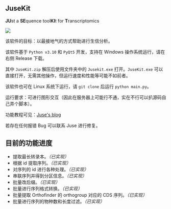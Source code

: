 ## JuseKit

**JU**st a **SE**quence tool**KI**t for **T**ranscriptomics

![](https://jusetiz.github.io/pic2/jusekit.png)

该软件的目标：以最接地气的方式帮助进行生信分析。

该软件基于 `Python v3.10` 和 `PyQt5` 开发，支持在 Windows 操作系统运行，请在右侧 Release 下载。

其中 `JuseKit.zip` 解压后使用文件夹中的 `Jusekit.exe` 打开。`JuseKit.exe` 可以直接打开，无需其他操作，但运行速度和性能等可能不如前者。

该软件也可在 Linux 系统下运行，请 `git clone` 后运行 `python main.py`。

运行要求：可进行图形交互（因此在服务器上可能行不通，实在不行可以扒源码自己弄个脚本）。

功能教程可见：[Juse's blog](https://jusetiz.github.io/)

若存在任何报错 Bug 可以联系 Juse 进行修复。

## 目前的功能进度

- 提取最长转录本。*（已实现）*
- 根据 id 提取序列。*（已实现）*
- 对序列的 id 进行各种处理。*（已实现）*
- 串联序列并得到分区信息。*（已实现）*
- 批量改后缀。*（已实现）*
- 批量进行序列格式转换。*（已实现）*
- 批量提取 Orthofinder 的 orthogroup 对应的 CDS 序列。*（已实现）*
- 批量进行序列的物种数和长度过滤。*（已实现）*
